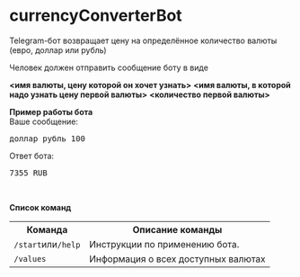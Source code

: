 # currencyConverterBot
Telegram-бот возвращает цену на определённое количество валюты (евро, доллар или рубль)

Человек должен отправить сообщение боту в виде 

**<имя валюты, цену которой он хочет узнать>** 
**<имя валюты, в которой надо узнать цену первой валюты>** **<количество первой валюты>**

<b>Пример работы бота</b><br>
Ваше сообщение:<br>
<pre>
доллар рубль 100
</pre>
Ответ бота:
<pre>
7355 RUB
</pre>
<br>


<b>Список команд </b><br>
<table>
  <tr>
    <th>Команда</th>
    <th>Описание команды</th>
  </tr>
   <tr>
    <td><code>/start</code>или<code>/help</code></td>
    <td>Инструкции по применению бота.</td>
  </tr>
  <tr>
    <td><code>/values</code></td>
    <td>Информация о всех доступных валютах</td>
  </tr>
</table>